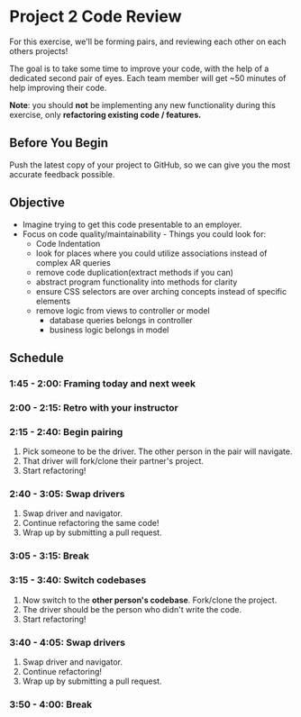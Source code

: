 # Project 2 Code Review

For this exercise, we'll be forming pairs, and reviewing each other on each
others projects!

The goal is to take some time to improve your code, with the help of a dedicated
second pair of eyes. Each team member will get ~50 minutes of help improving
their code.

**Note**: you should **not** be implementing any new functionality during this
exercise, only **refactoring existing code / features.**

## Before You Begin
Push the latest copy of your project to GitHub, so we can give you the most
accurate feedback possible.

## Objective
- Imagine trying to get this code presentable to an employer.
- Focus on code quality/maintainability - Things you could look for:
  - Code Indentation
  - look for places where you could utilize associations instead of complex AR queries
  - remove code duplication(extract methods if you can)
  - abstract program functionality into methods for clarity
  - ensure CSS selectors are over arching concepts instead of specific elements
  - remove logic from views to controller or model
    - database queries belongs in controller
    - business logic belongs in model

## Schedule

### 1:45 - 2:00: Framing today and next week

### 2:00 - 2:15: Retro with your instructor

### 2:15 - 2:40: Begin pairing

1. Pick someone to be the driver. The other person in the pair will navigate.
2. That driver will fork/clone their partner's project.
3. Start refactoring!

### 2:40 - 3:05: Swap drivers

1. Swap driver and navigator.
2. Continue refactoring the same code!
3. Wrap up by submitting a pull request.

### 3:05 - 3:15: Break

### 3:15 - 3:40: Switch codebases

1. Now switch to the **other person's codebase**. Fork/clone the project.
2. The driver should be the person who didn't write the code.
3. Start refactoring!

### 3:40 - 4:05: Swap drivers

1. Swap driver and navigator.
2. Continue refactoring!
3. Wrap up by submitting a pull request.

### 3:50 - 4:00: Break

